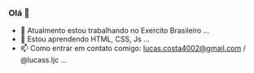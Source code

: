 ### Olá 👋

- 🔭 Atualmento estou trabalhando no Exercito Brasileiro ...
- 🌱 Estou aprendendo HTML, CSS, Js ...
- 📫 Como entrar em contato comigo: lucas.costa4002@gmail.com / @lucass.ljc ...
